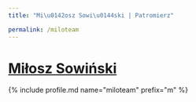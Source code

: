 ```yaml
---
title: "Mi\u0142osz Sowi\u0144ski | Patromierz"

permalink: /miloteam
---
```


# [Miłosz Sowiński](https://patronite.pl/miloteam)

{% include profile.md name="miloteam" prefix="m" %}
